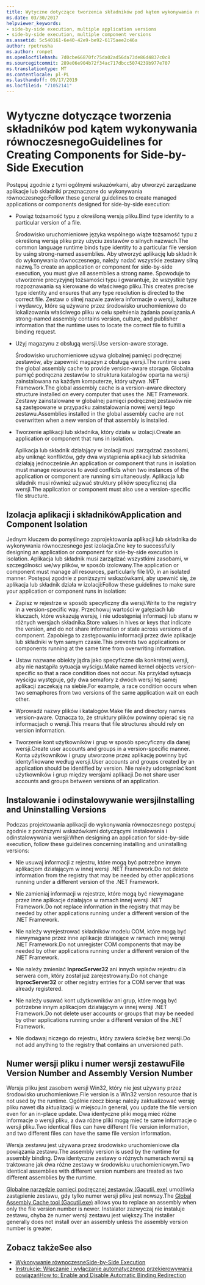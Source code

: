 ```yaml
---
title: Wytyczne dotyczące tworzenia składników pod kątem wykonywania równoczesnego
ms.date: 03/30/2017
helpviewer_keywords:
- side-by-side execution, multiple application versions
- side-by-side execution, multiple component versions
ms.assetid: 5c540161-6e40-42e9-be92-6175aee2c46a
author: rpetrusha
ms.author: ronpet
ms.openlocfilehash: 7d0cbe66870fc75da02ad56da73de86d4837c0c8
ms.sourcegitcommit: 289e06e904b72f34ac717dbcc5074239b977e707
ms.translationtype: MT
ms.contentlocale: pl-PL
ms.lasthandoff: 09/17/2019
ms.locfileid: "71052141"
---
```

# <a name="guidelines-for-creating-components-for-side-by-side-execution"></a><span data-ttu-id="581d7-102">Wytyczne dotyczące tworzenia składników pod kątem wykonywania równoczesnego</span><span class="sxs-lookup"><span data-stu-id="581d7-102">Guidelines for Creating Components for Side-by-Side Execution</span></span>
<span data-ttu-id="581d7-103">Postępuj zgodnie z tymi ogólnymi wskazówkami, aby utworzyć zarządzane aplikacje lub składniki przeznaczone do wykonywania równoczesnego:</span><span class="sxs-lookup"><span data-stu-id="581d7-103">Follow these general guidelines to create managed applications or components designed for side-by-side execution:</span></span>  
  
- <span data-ttu-id="581d7-104">Powiąż tożsamość typu z określoną wersją pliku.</span><span class="sxs-lookup"><span data-stu-id="581d7-104">Bind type identity to a particular version of a file.</span></span>  
  
     <span data-ttu-id="581d7-105">Środowisko uruchomieniowe języka wspólnego wiąże tożsamość typu z określoną wersją pliku przy użyciu zestawów o silnych nazwach.</span><span class="sxs-lookup"><span data-stu-id="581d7-105">The common language runtime binds type identity to a particular file version by using strong-named assemblies.</span></span> <span data-ttu-id="581d7-106">Aby utworzyć aplikację lub składnik do wykonywania równoczesnego, należy nadać wszystkie zestawy silną nazwą.</span><span class="sxs-lookup"><span data-stu-id="581d7-106">To create an application or component for side-by-side execution, you must give all assemblies a strong name.</span></span> <span data-ttu-id="581d7-107">Spowoduje to utworzenie precyzyjnej tożsamości typu i gwarantuje, że wszystkie typy rozpoznawania są kierowane do właściwego pliku.</span><span class="sxs-lookup"><span data-stu-id="581d7-107">This creates precise type identity and ensures that any type resolution is directed to the correct file.</span></span> <span data-ttu-id="581d7-108">Zestaw o silnej nazwie zawiera informacje o wersji, kulturze i wydawcy, które są używane przez środowisko uruchomieniowe do lokalizowania właściwego pliku w celu spełnienia żądania powiązania.</span><span class="sxs-lookup"><span data-stu-id="581d7-108">A strong-named assembly contains version, culture, and publisher information that the runtime uses to locate the correct file to fulfill a binding request.</span></span>  
  
- <span data-ttu-id="581d7-109">Użyj magazynu z obsługą wersji.</span><span class="sxs-lookup"><span data-stu-id="581d7-109">Use version-aware storage.</span></span>  
  
     <span data-ttu-id="581d7-110">Środowisko uruchomieniowe używa globalnej pamięci podręcznej zestawów, aby zapewnić magazyn z obsługą wersji.</span><span class="sxs-lookup"><span data-stu-id="581d7-110">The runtime uses the global assembly cache to provide version-aware storage.</span></span> <span data-ttu-id="581d7-111">Globalna pamięć podręczna zestawów to struktura katalogów oparta na wersji zainstalowana na każdym komputerze, który używa .NET Framework.</span><span class="sxs-lookup"><span data-stu-id="581d7-111">The global assembly cache is a version-aware directory structure installed on every computer that uses the .NET Framework.</span></span> <span data-ttu-id="581d7-112">Zestawy zainstalowane w globalnej pamięci podręcznej zestawów nie są zastępowane w przypadku zainstalowania nowej wersji tego zestawu.</span><span class="sxs-lookup"><span data-stu-id="581d7-112">Assemblies installed in the global assembly cache are not overwritten when a new version of that assembly is installed.</span></span>  
  
- <span data-ttu-id="581d7-113">Tworzenie aplikacji lub składnika, który działa w izolacji.</span><span class="sxs-lookup"><span data-stu-id="581d7-113">Create an application or component that runs in isolation.</span></span>  
  
     <span data-ttu-id="581d7-114">Aplikacja lub składnik działający w izolacji musi zarządzać zasobami, aby uniknąć konfliktów, gdy dwa wystąpienia aplikacji lub składnika działają jednocześnie.</span><span class="sxs-lookup"><span data-stu-id="581d7-114">An application or component that runs in isolation must manage resources to avoid conflicts when two instances of the application or component are running simultaneously.</span></span> <span data-ttu-id="581d7-115">Aplikacja lub składnik musi również używać struktury plików specyficznej dla wersji.</span><span class="sxs-lookup"><span data-stu-id="581d7-115">The application or component must also use a version-specific file structure.</span></span>  
  
## <a name="application-and-component-isolation"></a><span data-ttu-id="581d7-116">Izolacja aplikacji i składników</span><span class="sxs-lookup"><span data-stu-id="581d7-116">Application and Component Isolation</span></span>  
 <span data-ttu-id="581d7-117">Jednym kluczem do pomyślnego zaprojektowania aplikacji lub składnika do wykonywania równoczesnego jest izolacja.</span><span class="sxs-lookup"><span data-stu-id="581d7-117">One key to successfully designing an application or component for side-by-side execution is isolation.</span></span> <span data-ttu-id="581d7-118">Aplikacja lub składnik musi zarządzać wszystkimi zasobami, w szczególności we/wy plików, w sposób izolowany.</span><span class="sxs-lookup"><span data-stu-id="581d7-118">The application or component must manage all resources, particularly file I/O, in an isolated manner.</span></span> <span data-ttu-id="581d7-119">Postępuj zgodnie z poniższymi wskazówkami, aby upewnić się, że aplikacja lub składnik działa w izolacji:</span><span class="sxs-lookup"><span data-stu-id="581d7-119">Follow these guidelines to make sure your application or component runs in isolation:</span></span>  
  
- <span data-ttu-id="581d7-120">Zapisz w rejestrze w sposób specyficzny dla wersji.</span><span class="sxs-lookup"><span data-stu-id="581d7-120">Write to the registry in a version-specific way.</span></span> <span data-ttu-id="581d7-121">Przechowuj wartości w gałęziach lub kluczach, które wskazują wersję, i nie udostępniaj informacji lub stanu w różnych wersjach składnika.</span><span class="sxs-lookup"><span data-stu-id="581d7-121">Store values in hives or keys that indicate the version, and do not share information or state across versions of a component.</span></span> <span data-ttu-id="581d7-122">Zapobiega to zastępowaniu informacji przez dwie aplikacje lub składniki w tym samym czasie.</span><span class="sxs-lookup"><span data-stu-id="581d7-122">This prevents two applications or components running at the same time from overwriting information.</span></span>  
  
- <span data-ttu-id="581d7-123">Ustaw nazwane obiekty jądra jako specyficzne dla konkretnej wersji, aby nie nastąpiła sytuacja wyścigu.</span><span class="sxs-lookup"><span data-stu-id="581d7-123">Make named kernel objects version-specific so that a race condition does not occur.</span></span> <span data-ttu-id="581d7-124">Na przykład sytuacja wyścigu występuje, gdy dwa semafory z dwóch wersji tej samej aplikacji zaczekają na siebie.</span><span class="sxs-lookup"><span data-stu-id="581d7-124">For example, a race condition occurs when two semaphores from two versions of the same application wait on each other.</span></span>  
  
- <span data-ttu-id="581d7-125">Wprowadź nazwy plików i katalogów.</span><span class="sxs-lookup"><span data-stu-id="581d7-125">Make file and directory names version-aware.</span></span> <span data-ttu-id="581d7-126">Oznacza to, że struktury plików powinny opierać się na informacjach o wersji.</span><span class="sxs-lookup"><span data-stu-id="581d7-126">This means that file structures should rely on version information.</span></span>  
  
- <span data-ttu-id="581d7-127">Tworzenie kont użytkowników i grup w sposób specyficzny dla danej wersji.</span><span class="sxs-lookup"><span data-stu-id="581d7-127">Create user accounts and groups in a version-specific manner.</span></span> <span data-ttu-id="581d7-128">Konta użytkowników i grupy utworzone przez aplikację powinny być identyfikowane według wersji.</span><span class="sxs-lookup"><span data-stu-id="581d7-128">User accounts and groups created by an application should be identified by version.</span></span> <span data-ttu-id="581d7-129">Nie należy udostępniać kont użytkowników i grup między wersjami aplikacji.</span><span class="sxs-lookup"><span data-stu-id="581d7-129">Do not share user accounts and groups between versions of an application.</span></span>  
  
## <a name="installing-and-uninstalling-versions"></a><span data-ttu-id="581d7-130">Instalowanie i odinstalowywanie wersji</span><span class="sxs-lookup"><span data-stu-id="581d7-130">Installing and Uninstalling Versions</span></span>  
 <span data-ttu-id="581d7-131">Podczas projektowania aplikacji do wykonywania równoczesnego postępuj zgodnie z poniższymi wskazówkami dotyczącymi instalowania i odinstalowywania wersji:</span><span class="sxs-lookup"><span data-stu-id="581d7-131">When designing an application for side-by-side execution, follow these guidelines concerning installing and uninstalling versions:</span></span>  
  
- <span data-ttu-id="581d7-132">Nie usuwaj informacji z rejestru, które mogą być potrzebne innym aplikacjom działającym w innej wersji .NET Framework.</span><span class="sxs-lookup"><span data-stu-id="581d7-132">Do not delete information from the registry that may be needed by other applications running under a different version of the .NET Framework.</span></span>  
  
- <span data-ttu-id="581d7-133">Nie zamieniaj informacji w rejestrze, które mogą być niewymagane przez inne aplikacje działające w ramach innej wersji .NET Framework.</span><span class="sxs-lookup"><span data-stu-id="581d7-133">Do not replace information in the registry that may be needed by other applications running under a different version of the .NET Framework.</span></span>  
  
- <span data-ttu-id="581d7-134">Nie należy wyrejestrować składników modelu COM, które mogą być niewymagane przez inne aplikacje działające w ramach innej wersji .NET Framework.</span><span class="sxs-lookup"><span data-stu-id="581d7-134">Do not unregister COM components that may be needed by other applications running under a different version of the .NET Framework.</span></span>  
  
- <span data-ttu-id="581d7-135">Nie należy zmieniać **InprocServer32** ani innych wpisów rejestru dla serwera com, który został już zarejestrowany.</span><span class="sxs-lookup"><span data-stu-id="581d7-135">Do not change **InprocServer32** or other registry entries for a COM server that was already registered.</span></span>  
  
- <span data-ttu-id="581d7-136">Nie należy usuwać kont użytkowników ani grup, które mogą być potrzebne innym aplikacjom działającym w innej wersji .NET Framework.</span><span class="sxs-lookup"><span data-stu-id="581d7-136">Do not delete user accounts or groups that may be needed by other applications running under a different version of the .NET Framework.</span></span>  
  
- <span data-ttu-id="581d7-137">Nie dodawaj niczego do rejestru, który zawiera ścieżkę bez wersji.</span><span class="sxs-lookup"><span data-stu-id="581d7-137">Do not add anything to the registry that contains an unversioned path.</span></span>  
  
## <a name="file-version-number-and-assembly-version-number"></a><span data-ttu-id="581d7-138">Numer wersji pliku i numer wersji zestawu</span><span class="sxs-lookup"><span data-stu-id="581d7-138">File Version Number and Assembly Version Number</span></span>  
 <span data-ttu-id="581d7-139">Wersja pliku jest zasobem wersji Win32, który nie jest używany przez środowisko uruchomieniowe.</span><span class="sxs-lookup"><span data-stu-id="581d7-139">File version is a Win32 version resource that is not used by the runtime.</span></span> <span data-ttu-id="581d7-140">Ogólnie rzecz biorąc należy zaktualizować wersję pliku nawet dla aktualizacji w miejscu.</span><span class="sxs-lookup"><span data-stu-id="581d7-140">In general, you update the file version even for an in-place update.</span></span> <span data-ttu-id="581d7-141">Dwa identyczne pliki mogą mieć różne informacje o wersji pliku, a dwa różne pliki mogą mieć te same informacje o wersji pliku.</span><span class="sxs-lookup"><span data-stu-id="581d7-141">Two identical files can have different file version information, and two different files can have the same file version information.</span></span>  
  
 <span data-ttu-id="581d7-142">Wersja zestawu jest używana przez środowisko uruchomieniowe dla powiązania zestawu.</span><span class="sxs-lookup"><span data-stu-id="581d7-142">The assembly version is used by the runtime for assembly binding.</span></span> <span data-ttu-id="581d7-143">Dwa identyczne zestawy o różnych numerach wersji są traktowane jak dwa różne zestawy w środowisku uruchomieniowym.</span><span class="sxs-lookup"><span data-stu-id="581d7-143">Two identical assemblies with different version numbers are treated as two different assemblies by the runtime.</span></span>  
  
 <span data-ttu-id="581d7-144">[Globalne narzędzie pamięci podręcznej zestawów (Gacutil. exe)](../tools/gacutil-exe-gac-tool.md) umożliwia zastąpienie zestawu, gdy tylko numer wersji pliku jest nowszy.</span><span class="sxs-lookup"><span data-stu-id="581d7-144">The [Global Assembly Cache tool (Gacutil.exe)](../tools/gacutil-exe-gac-tool.md) allows you to replace an assembly when only the file version number is newer.</span></span> <span data-ttu-id="581d7-145">Instalator zazwyczaj nie instaluje zestawu, chyba że numer wersji zestawu jest większy.</span><span class="sxs-lookup"><span data-stu-id="581d7-145">The installer generally does not install over an assembly unless the assembly version number is greater.</span></span>  
  
## <a name="see-also"></a><span data-ttu-id="581d7-146">Zobacz także</span><span class="sxs-lookup"><span data-stu-id="581d7-146">See also</span></span>

- [<span data-ttu-id="581d7-147">Wykonywanie równoczesne</span><span class="sxs-lookup"><span data-stu-id="581d7-147">Side-by-Side Execution</span></span>](side-by-side-execution.md)
- [<span data-ttu-id="581d7-148">Instrukcje: Włączanie i wyłączanie automatycznego przekierowywania powiązań</span><span class="sxs-lookup"><span data-stu-id="581d7-148">How to: Enable and Disable Automatic Binding Redirection</span></span>](../configure-apps/how-to-enable-and-disable-automatic-binding-redirection.md)
